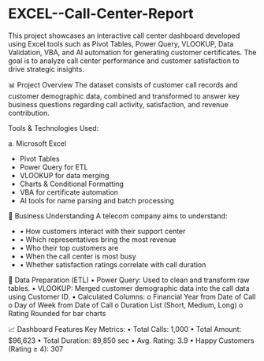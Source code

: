 # EXCEL--Call-Center-Report
This project showcases an interactive call center dashboard developed using Excel tools such as Pivot Tables, Power Query, VLOOKUP, Data Validation, VBA, and AI automation for generating customer certificates. The goal is to analyze call center performance and customer satisfaction to drive strategic insights.

📊 Project Overview
The dataset consists of customer call records and customer demographic data, combined and transformed to answer key business questions regarding call activity, satisfaction, and revenue contribution.

Tools & Technologies Used:

a. Microsoft Excel
- Pivot Tables
- Power Query for ETL
- VLOOKUP for data merging
- Charts & Conditional Formatting
- VBA for certificate automation
- AI tools for name parsing and batch processing

🧠 Business Understanding
A telecom company aims to understand:

- •	How customers interact with their support center
- •	Which representatives bring the most revenue
- •	Who their top customers are
- •	When the call center is most busy
- •	Whether satisfaction ratings correlate with call duration

🔄 Data Preparation (ETL)
•	Power Query: Used to clean and transform raw tables.
•	VLOOKUP: Merged customer demographic data into the call data using Customer ID.
•	Calculated Columns:
 o	Financial Year from Date of Call
 o	Day of Week from Date of Call
 o	Duration List (Short, Medium, Long)
 o	Rating Rounded for bar charts

📈 Dashboard Features
Key Metrics:
•	Total Calls: 1,000
•	Total Amount: $96,623
•	Total Duration: 89,850 sec
•	Avg. Rating: 3.9
•	Happy Customers (Rating ≥ 4): 307

